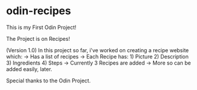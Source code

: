 # odin-recipes

This is my First Odin Project!

The Project is on Recipes!

(Version 1.0)
In this project so far, i've worked on creating a recipe website which:
-> Has a list of recipes
-> Each Recipe has:
    1)  Picture
    2)  Description
    3)  Ingredients
    4)  Steps
-> Currently 3 Recipes are added
-> More so can be added easily, later.

Special thanks to the Odin Project.
